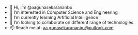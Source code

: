 - 👋 Hi, I’m @aagunasekarananbu
- 👀 I’m interested in Computer Science and Engineering
- 🌱 I’m currently learning Artificial Intelligence
- 💞️ I’m looking to collaborate on different range of technologies
- 📫 Reach me at: aa.gunasekarananbu@outlook.com

<!---
aagunasekarananbu/aagunasekarananbu is a ✨ special ✨ repository because its `README.md` (this file) appears on your GitHub profile.
You can click the Preview link to take a look at your changes.
--->
